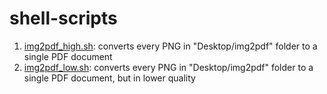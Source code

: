 # shell-scripts

1. [img2pdf_high.sh](scripts/img2pdf_high.sh): converts every PNG in "Desktop/img2pdf" folder to a single PDF document
2. [img2pdf_low.sh](scripts/img2pdf_low.sh): converts every PNG in "Desktop/img2pdf" folder to a single PDF document, but in lower quality
